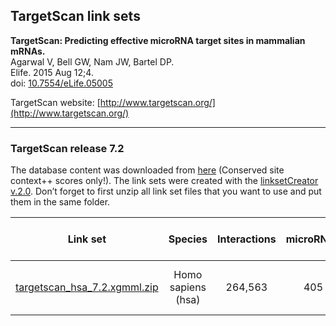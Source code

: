 ## TargetScan link sets

**TargetScan: Predicting effective microRNA target sites in mammalian mRNAs.<br/>**
Agarwal V, Bell GW, Nam JW, Bartel DP.<br/>
Elife. 2015 Aug 12;4.<br/>
doi: [10.7554/eLife.05005](http://doi.org/10.7554/eLife.05005)

TargetScan website: [http://www.targetscan.org/](http://www.targetscan.org/)

---

### TargetScan release 7.2

The database content was downloaded from [here](http://www.targetscan.org/vert_71/vert_71_data_download/) (Conserved site context++ scores only!). 
The link sets were created with the [linksetCreator v.2.0](https://github.com/CyTargetLinker/linksetCreator). Don’t forget to first unzip all link set files that you want to use and put them in the same folder.

| **Link set** | **Species** | **Interactions** | **microRNAs** | **Target genes** | **Supported gene identifiers** |
| :---: | :---: | :---: | :---: | :---: | :---: |
| [targetscan_hsa_7.2.xgmml.zip](https://projects.bigcat.unimaas.nl/data/cytargetlinker/linksets/targetscan/targetscan_hsa_7.2.xgmml.zip) | Homo sapiens (hsa) | 264,563 | 405 | 13,077 | NCBI Gene, Ensembl, HGNC | 
